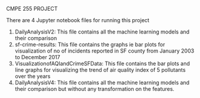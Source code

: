 CMPE 255 PROJECT

There are 4 Jupyter notebook files for running this project

1. DailyAnalysisV2: This file contains all the machine learning models and their comparison
2. sf-crime-results: This file contains the graphs ie bar plots for visualization of no of incidents reported in SF county from January 2003 to December 2017
3. VisualizationofAQIandCrimeSFData: This file contains the bar plots and line graphs for visualizing the trend of air quality index of 5 pollutants over the years
4. DailyAnalysisV4: This file contains all the machine learning models and their comparison but without any transformation on the features.
